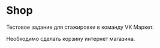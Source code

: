 # Shop

Тестовое задание для стажировки в команду VK Маркет.

Необходимо сделать корзину интернет магазина.